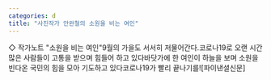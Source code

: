 ```yaml
---
categories: d
title: "사진작가 안완철의 소원을 비는 여인"
---
```

◇ 작가노트 "소원을 비는 여인"9월의 가을도 서서히 저물어간다.코로나19로 오랜 시간 많은 사람들이 고통을 받으며 힘들어 하고 있다바닷가에 한 여인이 하늘을 보며 소원을 빈다온 국민의 힘을 모아 기도하고 있다코로나19가 빨리 끝나기를![파이낸셜신문]